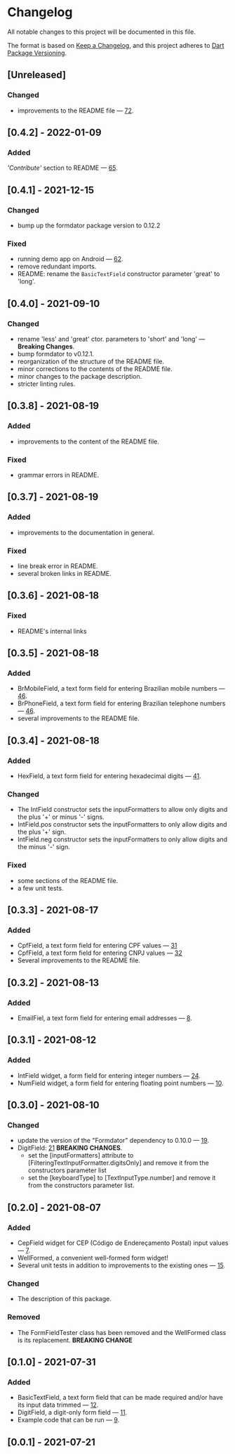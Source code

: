 # Changelog

All notable changes to this project will be documented in this file.

The format is based on [Keep a Changelog](https://keepachangelog.com/en/1.0.0/),
and this project adheres to [Dart Package Versioning](https://dart.dev/tools/pub/versioning).

## [Unreleased]

### Changed

- improvements to the README file —
  [72](https://github.com/dartoos-dev/well_formed/issues/72).

## [0.4.2] - 2022-01-09

### Added

_'Contribute'_ section to README — [65](https://github.com/dartoos-dev/well_formed/issues/65).

## [0.4.1] - 2021-12-15

### Changed

- bump up the formdator package version to 0.12.2

### Fixed

- running demo app on Android — [62](https://github.com/dartoos-dev/well_formed/issues/62).
- remove redundant imports.
- README: rename the `BasicTextField` constructor parameter 'great' to 'long'.

## [0.4.0] - 2021-09-10

### Changed

- rename 'less' and 'great' ctor. parameters to 'short' and 'long' — **Breaking
  Changes**.
- bump formdator to v0.12.1.
- reorganization of the structure of the README file.
- minor corrections to the contents of the README file.
- minor changes to the package description.
- stricter linting rules.

## [0.3.8] - 2021-08-19

### Added
- improvements to the content of the README file.
 
### Fixed
- grammar errors in README.

## [0.3.7] - 2021-08-19

### Added

- improvements to the documentation in general.

### Fixed

- line break error in README.
- several broken links in README.

## [0.3.6] - 2021-08-18

### Fixed

- README's internal links

## [0.3.5] - 2021-08-18

### Added

- BrMobileField, a text form field for entering Brazilian mobile numbers —
  [46](https://github.com/dartoos-dev/well_formed/issues/46).
- BrPhoneField, a text form field for entering Brazilian telephone numbers —
  [46](https://github.com/dartoos-dev/well_formed/issues/46).
- several improvements to the README file.

## [0.3.4] - 2021-08-18

### Added

- HexField, a text form field for entering hexadecimal digits —
  [41](https://github.com/dartoos-dev/well_formed/issues/41).

### Changed

- The IntField constructor sets the inputFormatters to allow only digits and
  the plus '+' or minus '-' signs.
- IntField.pos constructor sets the inputFormatters to only allow digits and
  the plus '+' sign.
- IntField.neg constructor sets the inputFormatters to only allow digits and
  the minus '-' sign.

### Fixed

- some sections of the README file.
- a few unit tests.

## [0.3.3] - 2021-08-17

### Added

- CpfField, a text form field for entering CPF values —
  [31](https://github.com/dartoos-dev/well_formed/issues/31)
- CpfField, a text form field for entering CNPJ values —
  [32](https://github.com/dartoos-dev/well_formed/issues/32)
- Several improvements to the README file.

## [0.3.2] - 2021-08-13

### Added

- EmailFiel, a text form field for entering email addresses —
  [8](https://github.com/dartoos-dev/well_formed/issues/8).

## [0.3.1] - 2021-08-12

### Added

- IntField widget, a form field for entering integer numbers —
  [24](https://github.com/dartoos-dev/well_formed/issues/24).
- NumField widget, a form field for entering floating point numbers —
  [10](https://github.com/dartoos-dev/well_formed/issues/10).

## [0.3.0] - 2021-08-10

### Changed

- update the version of the "Formdator" dependency to 0.10.0 —
  [19](https://github.com/dartoos-dev/well_formed/issues/19).
- DigitField: [21](https://github.com/dartoos-dev/well_formed/issues/21)
  **BREAKING CHANGES**.
  - set the [inputFormatters] attribute to
    [FilteringTextInputFormatter.digitsOnly] and remove it from the constructors
    parameter list
  - set the [keyboardType] to [TextInputType.number] and remove it from the
    constructors parameter list.

## [0.2.0] - 2021-08-07

### Added

- CepField widget for CEP (Código de Endereçamento Postal) input values —
  [7](https://github.com/dartoos-dev/well_formed/issues/7).
- WellFormed, a convenient well-formed form widget!
- Several unit tests in addition to improvements to the existing ones —
  [15](https://github.com/dartoos-dev/well_formed/issues/15).

### Changed

- The description of this package.

### Removed

- The FormFieldTester class has been removed and the WellFormed class is its
  replacement. **BREAKING CHANGE**

## [0.1.0] - 2021-07-31

### Added

- BasicTextField, a text form field that can be made required and/or have its
  input data trimmed — [12](https://github.com/dartoos-dev/well_formed/issues/12).
- DigitField, a digit-only form field —
  [11](https://github.com/dartoos-dev/well_formed/issues/11).
- Example code that can be run —
  [9](https://github.com/dartoos-dev/well_formed/issues/9).

## [0.0.1] - 2021-07-21

